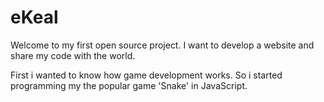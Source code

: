 # eKeal
Welcome to my first open source project. I want to develop a website and share my code with the world. 

First i wanted to know how game development works. So i started programming my the popular game 'Snake' in JavaScript. 
